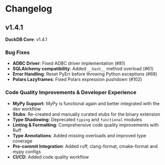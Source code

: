 # Changelog

## v1.4.1
**DuckDB Core**: v1.4.1

### Bug Fixes
- **ADBC Driver**: Fixed ADBC driver implementation (#81)
- **SQLAlchemy compatibility**: Added `__hash__` method overload (#61)
- **Error Handling**: Reset PyErr before throwing Python exceptions (#69)
- **Polars Lazyframes**: Fixed Polars expression pushdown (#102)

### Code Quality Improvements & Developer Experience
- **MyPy Support**: MyPy is functional again and better integrated with the dev workflow
- **Stubs**: Re-created and manually curated stubs for the binary extension
- **Type Shadowing**: Deprecated `typing` and `functional` modules
- **Linting & Formatting**: Comprehensive code quality improvements with Ruff
- **Type Annotations**: Added missing overloads and improved type coverage
- **Pre-commit Integration**: Added ruff, clang-format, cmake-format and mypy configs
- **CI/CD**: Added code quality workflow

